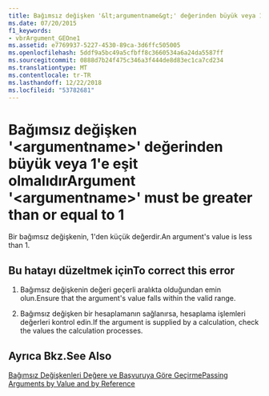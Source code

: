 ```yaml
---
title: Bağımsız değişken '&lt;argumentname&gt;' değerinden büyük veya 1'e eşit olmalıdır
ms.date: 07/20/2015
f1_keywords:
- vbrArgument_GEOne1
ms.assetid: e7769937-5227-4530-89ca-3d6ffc505005
ms.openlocfilehash: 5ddf9a5bc49a5cfbff8c3660534a6a24da5587ff
ms.sourcegitcommit: 0888d7b24f475c346a3f444de8d83ec1ca7cd234
ms.translationtype: MT
ms.contentlocale: tr-TR
ms.lasthandoff: 12/22/2018
ms.locfileid: "53782681"
---
```

# <a name="argument-ltargumentnamegt-must-be-greater-than-or-equal-to-1"></a><span data-ttu-id="413c0-102">Bağımsız değişken '&lt;argumentname&gt;' değerinden büyük veya 1'e eşit olmalıdır</span><span class="sxs-lookup"><span data-stu-id="413c0-102">Argument '&lt;argumentname&gt;' must be greater than or equal to 1</span></span>
<span data-ttu-id="413c0-103">Bir bağımsız değişkenin, 1'den küçük değerdir.</span><span class="sxs-lookup"><span data-stu-id="413c0-103">An argument's value is less than 1.</span></span>  
  
## <a name="to-correct-this-error"></a><span data-ttu-id="413c0-104">Bu hatayı düzeltmek için</span><span class="sxs-lookup"><span data-stu-id="413c0-104">To correct this error</span></span>  
  
1.  <span data-ttu-id="413c0-105">Bağımsız değişkenin değeri geçerli aralıkta olduğundan emin olun.</span><span class="sxs-lookup"><span data-stu-id="413c0-105">Ensure that the argument's value falls within the valid range.</span></span>  
  
2.  <span data-ttu-id="413c0-106">Bağımsız değişken bir hesaplamanın sağlanırsa, hesaplama işlemleri değerleri kontrol edin.</span><span class="sxs-lookup"><span data-stu-id="413c0-106">If the argument is supplied by a calculation, check the values the calculation processes.</span></span>  
  
## <a name="see-also"></a><span data-ttu-id="413c0-107">Ayrıca Bkz.</span><span class="sxs-lookup"><span data-stu-id="413c0-107">See Also</span></span>  
 [<span data-ttu-id="413c0-108">Bağımsız Değişkenleri Değere ve Başvuruya Göre Geçirme</span><span class="sxs-lookup"><span data-stu-id="413c0-108">Passing Arguments by Value and by Reference</span></span>](../../visual-basic/programming-guide/language-features/procedures/passing-arguments-by-value-and-by-reference.md)  

